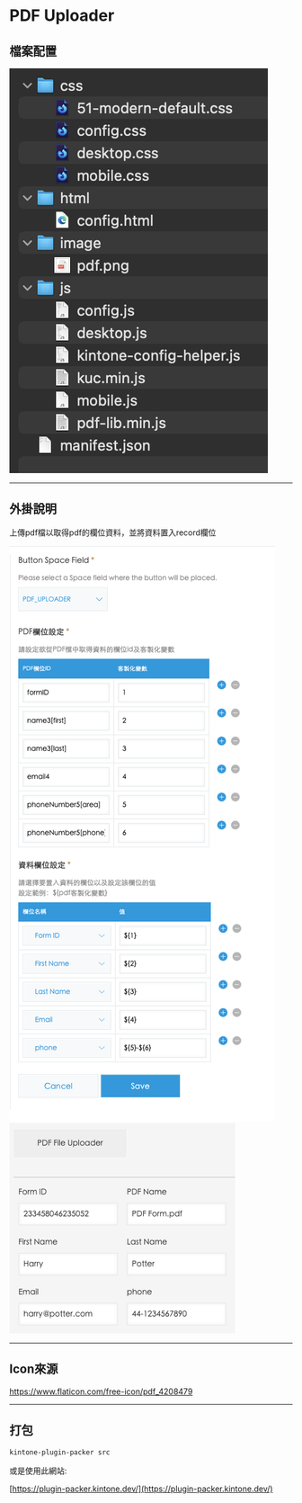 # PDF Uploader

## 檔案配置

![檔案配置](./檔案配置.png)

---

## 外掛說明

上傳pdf檔以取得pdf的欄位資料，並將資料置入record欄位

![外掛設定畫面](./外掛設定畫面.png)
![外掛示意圖](./外掛示意圖2.png)

---

## Icon來源

https://www.flaticon.com/free-icon/pdf_4208479

---

## 打包

```bash
kintone-plugin-packer src 
```
或是使用此網站:

[https://plugin-packer.kintone.dev/](https://plugin-packer.kintone.dev/)